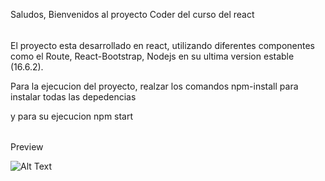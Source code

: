Saludos, Bienvenidos al proyecto Coder del curso del react

######

El proyecto esta desarrollado en react, utilizando diferentes componentes como el Route, React-Bootstrap, Nodejs en su ultima version estable (16.6.2).

Para la ejecucion del proyecto, realzar los comandos npm-install para instalar todas las depedencias

y para su ejecucion npm start

######

Preview 

![Alt Text](https://imgflip.com/gif/5r9z7l)
